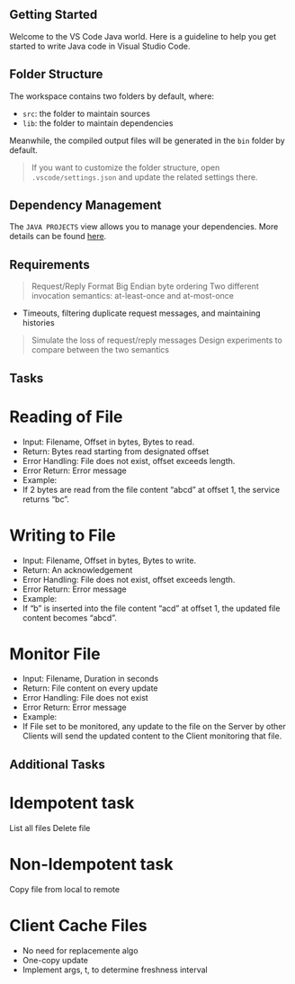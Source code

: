 ## Getting Started

Welcome to the VS Code Java world. Here is a guideline to help you get started to write Java code in Visual Studio Code.

## Folder Structure

The workspace contains two folders by default, where:

- `src`: the folder to maintain sources
- `lib`: the folder to maintain dependencies

Meanwhile, the compiled output files will be generated in the `bin` folder by default.

> If you want to customize the folder structure, open `.vscode/settings.json` and update the related settings there.

## Dependency Management

The `JAVA PROJECTS` view allows you to manage your dependencies. More details can be found [here](https://github.com/microsoft/vscode-java-dependency#manage-dependencies).

## Requirements
> Request/Reply Format
> Big Endian byte ordering 
> Two different invocation semantics: at-least-once and at-most-once
- Timeouts, filtering duplicate request messages, and maintaining histories
> Simulate the loss of request/reply messages
> Design experiments to compare between the two semantics

## Tasks
# Reading of File
- Input: Filename, Offset in bytes, Bytes to read.
- Return: Bytes read starting from designated offset
- Error Handling: File does not exist, offset exceeds length.
- Error Return: Error message 
- Example: 
- If 2 bytes are read from the file content “abcd” at offset 1, the service returns “bc”.

# Writing to File
- Input: Filename, Offset in bytes, Bytes to write.
- Return: An acknowledgement
- Error Handling: File does not exist, offset exceeds length.
- Error Return: Error message 
- Example: 
- If “b” is inserted into the file content “acd” at offset 1, the updated file content becomes “abcd”.

# Monitor File
- Input: Filename, Duration in seconds
- Return: File content on every update 
- Error Handling: File does not exist
- Error Return: Error message 
- Example: 
- If File set to be monitored, any update to the file on the Server by other Clients will send the updated content to the Client monitoring that file.

## Additional Tasks
# Idempotent task
List all files
Delete file

# Non-Idempotent task
Copy file from local to remote

# Client Cache Files
- No need for replacemente algo
- One-copy update
- Implement args, t, to determine freshness interval